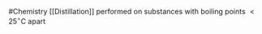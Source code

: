 #Chemistry 
[[Distillation]] performed on substances with boiling points $\displaystyle \mathrm{<25^\circ C}$ apart